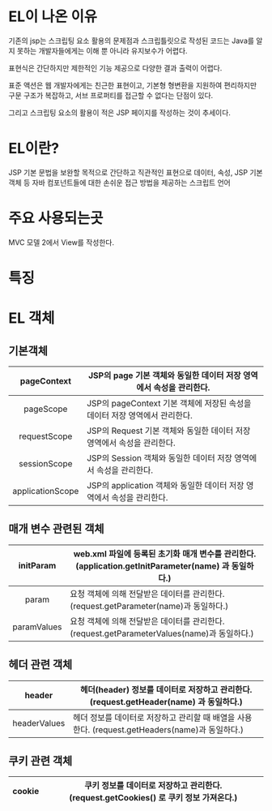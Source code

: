 # EL이 나온 이유

기존의 jsp는 스크립팅 요소 활용의 문제점과 스크립틀릿으로 작성된 코드는 Java를 알지 못하는 개발자들에게는 이해 뿐 아니라 유지보수가 어렵다.

표현식은 간단하지만 제한적인 기능 제공으로 다양한 결과 출력이 어렵다.

표준 액션은 웹 개발자에게는 친근한 표현이고, 기본형 형변환을 지원하여 편리하지만 구문 구조가 복잡하고, 서브 프로퍼티를 접근할 수 없다는 단점이 있다.

그리고 스크립팅 요소의 활용이 적은 JSP 페이지를 작성하는 것이 추세이다.

# EL이란?

JSP 기본 문법을 보완할 목적으로 간단하고 직관적인 표현으로 데이터, 속성, JSP 기본 객체 등 자바 컴포넌트들에 대한 손쉬운 접근 방법을 제공하는 스크립트 언어


# 주요 사용되는곳

MVC 모델 2에서 View를 작성한다.

# 특징


# EL 객체

## 기본객체

| pageContext  	|  JSP의 page 기본 객체와 동일한 데이터 저장 영역에서 속성을 관리한다. 	|
|:---:	|---	|
|  pageScope  	|  JSP의 pageContext 기본 객체에 저장된 속성을 데이터 저장 영역에서 관리한다. 	|
|  requestScope  	|  JSP의 Request 기본 객체와 동일한 데이터 저장 영역에서 속성을 관리한다. 	|
|  sessionScope  	|  JSP의 Session 객체와 동일한 데이터 저장 영역에서 속성을 관리한다. 	|
|  applicationScope  	|  JSP의 application 객체와 동일한 데이터 저장 영역에서 속성을 관리한다. 	|

## 매개 변수 관련된 객체

| initParam  	|  web.xml 파일에 등록된 초기화 매개 변수를 관리한다.   (application.getInitParameter(name) 과 동일하다.) 	|
|:---:	|---	|
|  param  	|  요청 객체에 의해 전달받은 데이터를 관리한다. (request.getParameter(name)과 동일하다.) 	|
|  paramValues  	|  요청 객체에 의해 전달받은 데이터를 관리한다.   (request.getParameterValues(name)과 동일하다.) 	|

## 헤더 관련 객체

| header  	|  헤더(header) 정보를 데이터로 저장하고 관리한다. (request.getHeader(name) 과 동일하다.) 	|
|:---:	|---	|
|  headerValues  	|  헤더 정보를 데이터로 저장하고 관리할 때 배열을 사용한다.   (request.getHeaders(name)과 동일하다.) 	|

## 쿠키 관련 객체

| cookie  	|  쿠키 정보를 데이터로 저장하고 관리한다. (request.getCookies() 로 쿠키 정보 가져온다.) 	|
|:---:	|---	|

